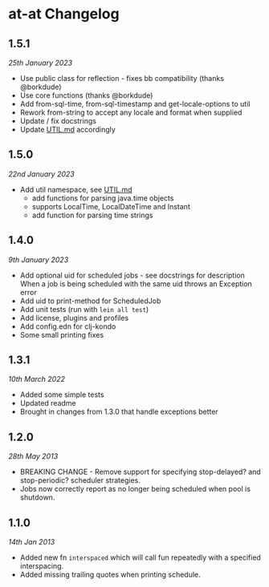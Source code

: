 # at-at Changelog

## 1.5.1
_25th January 2023_

* Use public class for reflection - fixes bb compatibility (thanks @borkdude)
* Use core functions (thanks @borkdude)
* Add from-sql-time, from-sql-timestamp and get-locale-options to util
* Rework from-string to accept any locale and format when supplied
* Update / fix docstrings
* Update [UTIL.md](doc/UTIL.md) accordingly

## 1.5.0
_22nd January 2023_

* Add util namespace, see [UTIL.md](doc/UTIL.md)
  - add functions for parsing java.time objects
  - supports LocalTime, LocalDateTime and Instant
  - add function for parsing time strings

## 1.4.0
_9th January 2023_

* Add optional uid for scheduled jobs - see docstrings for description \
  When a job is being scheduled with the same uid throws an Exception error
* Add uid to print-method for ScheduledJob
* Add unit tests (run with `lein all test`)
* Add license, plugins and profiles
* Add config.edn for clj-kondo
* Some small printing fixes

## 1.3.1
_10th March 2022_

* Added some simple tests
* Updated readme
* Brought in changes from 1.3.0 that handle exceptions better

## 1.2.0
_28th May 2013_

* BREAKING CHANGE - Remove support for specifying stop-delayed? and
  stop-periodic? scheduler strategies.
* Jobs now correctly report as no longer being scheduled when pool is shutdown.

## 1.1.0
_14th Jan 2013_

* Added new fn `interspaced` which will call fun repeatedly with a
  specified interspacing.
* Added missing trailing quotes when printing schedule.
